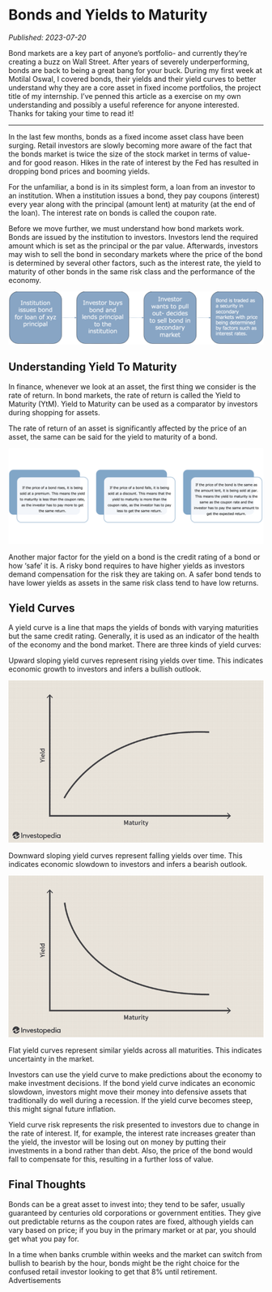 # Bonds and Yields to Maturity

*Published: 2023-07-20*

Bond markets are a key part of anyone’s portfolio- and currently they’re creating a buzz on Wall Street. After years of severely underperforming, bonds are back to being a great bang for your buck. During my first week at Motilal Oswal, I covered bonds, their yields and their yield curves to better understand why they are a core asset in fixed income portfolios, the project title of my internship. I’ve penned this article as a exercise on my own understanding and possibly a useful reference for anyone interested. Thanks for taking your time to read it!

---

In the last few months, bonds as a fixed income asset class have been surging. Retail investors are slowly becoming more aware of the fact that the bonds market is twice the size of the stock market in terms of value- and for good reason. Hikes in the rate of interest by the Fed has resulted in dropping bond prices and booming yields.

For the unfamiliar, a bond is in its simplest form, a loan from an investor to an institution. When a institution issues a bond, they pay coupons (interest) every year along with the principal (amount lent) at maturity (at the end of the loan). The interest rate on bonds is called the coupon rate.

Before we move further, we must understand how bond markets work. Bonds are issued by the institution to investors. Investors lend the required amount which is set as the principal or the par value. Afterwards, investors may wish to sell the bond in secondary markets where the price of the bond is determined by several other factors, such as the interest rate, the yield to maturity of other bonds in the same risk class and the performance of the economy.

!["Figure 1"](../Assets/bonds_and_yields_to_maturity_figure_1.png)

## Understanding Yield To Maturity

In finance, whenever we look at an asset, the first thing we consider is the rate of return. In bond markets, the rate of return is called the Yield to Maturity (YtM). Yield to Maturity can be used as a comparator by investors during shopping for assets.

The rate of return of an asset is significantly affected by the price of an asset, the same can be said for the yield to maturity of a bond.

!["Figure 2"](../Assets/bonds_and_yields_to_maturity_figure_2.webp)

Another major factor for the yield on a bond is the credit rating of a bond or how ‘safe’ it is. A risky bond requires to have higher yields as investors demand compensation for the risk they are taking on. A safer bond tends to have lower yields as assets in the same risk class tend to have low returns.

## Yield Curves

A yield curve is a line that maps the yields of bonds with varying maturities but the same credit rating. Generally, it is used as an indicator of the health of the economy and the bond market. There are three kinds of yield curves:

Upward sloping yield curves represent rising yields over time. This indicates economic growth to investors and infers a bullish outlook.

!["Figure 3"](../Assets/bonds_and_yields_to_maturity_figure_3.png)

Downward sloping yield curves represent falling yields over time. This indicates economic slowdown to investors and infers a bearish outlook.

!["Figure 4"](../Assets/bonds_and_yields_to_maturity_figure_4.png)

Flat yield curves represent similar yields across all maturities. This indicates uncertainty in the market.

Investors can use the yield curve to make predictions about the economy to make investment decisions. If the bond yield curve indicates an economic slowdown, investors might move their money into defensive assets that traditionally do well during a recession. If the yield curve becomes steep, this might signal future inflation. 

Yield curve risk represents the risk presented to investors due to change in the rate of interest. If, for example, the interest rate increases greater than the yield, the investor will be losing out on money by putting their investments in a bond rather than debt. Also, the price of the bond would fall to compensate for this, resulting in a further loss of value.

## Final Thoughts

Bonds can be a great asset to invest into; they tend to be safer, usually guaranteed by centuries old corporations or government entities. They give out predictable returns as the coupon rates are fixed, although yields can vary based on price; if you buy in the primary market or at par, you should get what you pay for. 

In a time when banks crumble within weeks and the market can switch from bullish to bearish by the hour, bonds might be the right choice for the confused retail investor looking to get that 8% until retirement.
Advertisements

